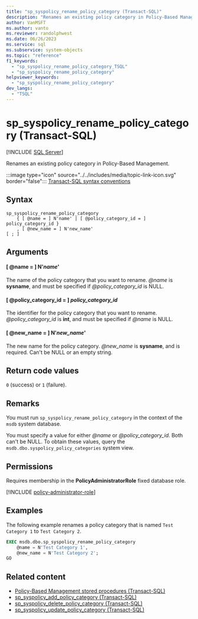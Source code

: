 ```yaml
---
title: "sp_syspolicy_rename_policy_category (Transact-SQL)"
description: "Renames an existing policy category in Policy-Based Management."
author: VanMSFT
ms.author: vanto
ms.reviewer: randolphwest
ms.date: 06/26/2023
ms.service: sql
ms.subservice: system-objects
ms.topic: "reference"
f1_keywords:
  - "sp_syspolicy_rename_policy_category_TSQL"
  - "sp_syspolicy_rename_policy_category"
helpviewer_keywords:
  - "sp_syspolicy_rename_policy_category"
dev_langs:
  - "TSQL"
---
```

# sp_syspolicy_rename_policy_category (Transact-SQL)

[!INCLUDE [SQL Server](../../includes/applies-to-version/sqlserver.md)]

Renames an existing policy category in Policy-Based Management.

:::image type="icon" source="../../includes/media/topic-link-icon.svg" border="false"::: [Transact-SQL syntax conventions](../../t-sql/language-elements/transact-sql-syntax-conventions-transact-sql.md)

## Syntax

```syntaxsql
sp_syspolicy_rename_policy_category
    { [ @name = ] N'name' | [ @policy_category_id = ] policy_category_id }
    , [ @new_name = ] N'new_name'
[ ; ]
```

## Arguments

#### [ @name = ] N'*name*'

The name of the policy category that you want to rename. *@name* is **sysname**, and must be specified if *@policy_category_id* is NULL.

#### [ @policy_category_id = ] *policy_category_id*

The identifier for the policy category that you want to rename. *@policy_category_id* is **int**, and must be specified if *@name* is NULL.

#### [ @new_name = ] N'*new_name*'

The new name for the policy category. *@new_name* is **sysname**, and is required. Can't be NULL or an empty string.

## Return code values

`0` (success) or `1` (failure).

## Remarks

You must run `sp_syspolicy_rename_policy_category` in the context of the `msdb` system database.

You must specify a value for either *@name* or *@policy_category_id*. Both can't be NULL. To obtain these values, query the `msdb.dbo.syspolicy_policy_categories` system view.

## Permissions

Requires membership in the **PolicyAdministratorRole** fixed database role.

[!INCLUDE [policy-administrator-role](includes/policy-administrator-role.md)]

## Examples

The following example renames a policy category that is named `Test Category 1` to `Test Category 2`.

```sql
EXEC msdb.dbo.sp_syspolicy_rename_policy_category
    @name = N'Test Category 1',
    @new_name = N'Test Category 2';
GO
```

## Related content

- [Policy-Based Management stored procedures (Transact-SQL)](policy-based-management-stored-procedures-transact-sql.md)
- [sp_syspolicy_add_policy_category (Transact-SQL)](sp-syspolicy-add-policy-category-transact-sql.md)
- [sp_syspolicy_delete_policy_category (Transact-SQL)](sp-syspolicy-delete-policy-category-transact-sql.md)
- [sp_syspolicy_update_policy_category (Transact-SQL)](sp-syspolicy-update-policy-category-transact-sql.md)
